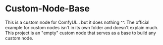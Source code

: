 # Custom-Node-Base
This is a custom node for ComfyUI... but it does nothing ^^. The official example for custom nodes isn't in its own folder and doesn't explain much. This project is an "empty" custom node that serves as a base to build any custom node.
